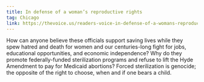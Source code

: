 ```yaml
---
title: In defense of a woman’s reproductive rights
tag: Chicago
link: https://thevoice.us/readers-voice-in-defense-of-a-womans-reproductive-rights/
---
```


How can anyone believe these officials support saving lives while they spew hatred and death for women and our centuries-long fight for jobs, educational opportunities, and economic independence? Why do they promote federally-funded sterilization programs and refuse to lift the Hyde Amendment to pay for Medicaid abortions? Forced sterilization is genocide; the opposite of the right to choose, when and if one bears a child.
